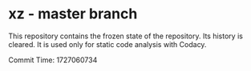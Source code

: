 # xz - master branch

This repository contains the frozen state of the repository.
Its history is cleared. It is used only for static code
analysis with Codacy.

Commit Time: 1727060734